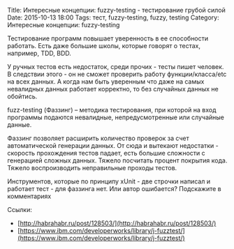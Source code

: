 Title: Интересные концепции: fuzzy-testing  - тестирование грубой силой
Date: 2015-10-13 18:00
Tags: тест, fuzzy-testing, fuzzy, testing
Category: Интересные концепции: fuzzy-testing


Тестирование программ повышает уверенность в ее способности работать. Есть даже большие школы, которые говорят о тестах, например, TDD, BDD.

У ручных тестов есть недостаток, среди прочих - тесты пишет человек. В следствии этого - он не сможет проверить работу функции/класса/etc на всех данных. А когда нам быть уверенным что даже на самых невалидных данных работает корректно, то без случайных данных не обойтись.

fuzz-testing (Фаззинг) – методика тестирования, при которой на вход программы подаются невалидные, непредусмотренные или случайные данные.

Фаззинг позволяет расширить количество проверок за счет автоматической генерации данных. От сюда и вытекают недостатки - скорость прохождения тестов падает, есть большие сложности с генерацией сложных данных. Тяжело посчитать процент покрытия кода. Тяжело воспроизводить неправильные проходы тестов.

Инструментов, которые по принципу xUnit - две строчки написал и работает тест - для фаззинга нет. Или автор ошибается? Подскажите в комментариях

Ссылки: 

- [http://habrahabr.ru/post/128503/](http://habrahabr.ru/post/128503/)
- [https://www.ibm.com/developerworks/library/j-fuzztest/](https://www.ibm.com/developerworks/library/j-fuzztest/)